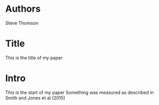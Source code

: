 # Authors
Steve Thomson

# Title
This is the title of my paper

# Intro
This is the start of my paper
Something was measured as described in Smith and Jones et al (2015)